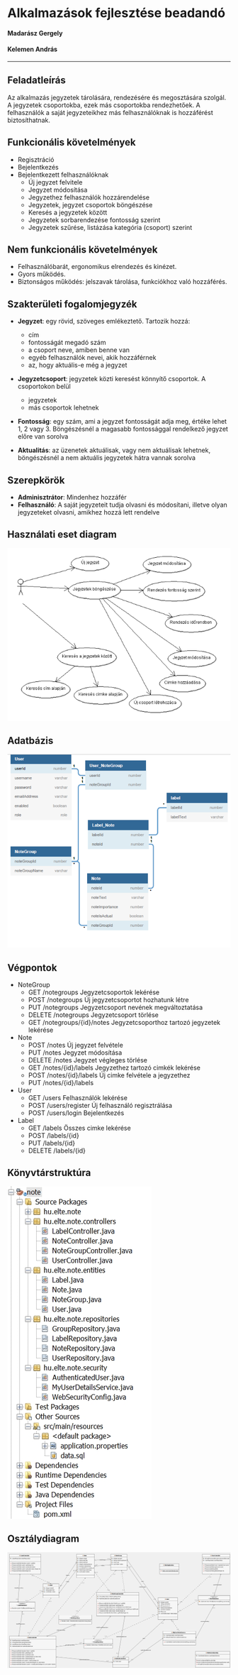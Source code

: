 ﻿# Alkalmazások fejlesztése beadandó


#### Madarász Gergely
#### Kelemen András
***

## Feladatleírás
Az alkalmazás jegyzetek tárolására, rendezésére és megosztására szolgál. A jegyzetek csoportokba,
ezek más csoportokba rendezhetőek. A felhasználók a saját jegyzeteikhez más felhasználóknak 
is hozzáférést biztosíthatnak.

## Funkcionális követelmények
* Regisztráció
* Bejelentkezés
* Bejelentkezett felhasználóknak
	- Új jegyzet felvitele
	- Jegyzet módosítása
	- Jegyzethez felhasználók hozzárendelése
	- Jegyzetek, jegyzet csoportok böngészése
	- Keresés a jegyzetek között 
	- Jegyzetek sorbarendezése fontosság szerint
	- Jegyzetek szűrése, listázása kategória (csoport) szerint

## Nem funkcionális követelmények
* Felhasználóbarát, ergonomikus elrendezés és kinézet.
* Gyors működés.
* Biztonságos működés: jelszavak tárolása, funkciókhoz való hozzáférés.

## Szakterületi fogalomjegyzék
* **Jegyzet**: egy rövid, szöveges emlékeztető. Tartozik hozzá: 
	- cím
	- fontosságát megadó szám 
	- a csoport neve, amiben benne van 
	- egyéb felhasználók nevei, akik hozzáférnek
	- az, hogy aktuális-e még a jegyzet

* **Jegyzetcsoport**: jegyzetek közti keresést könnyítő csoportok. A csoportokon belül 
	- jegyzetek
	- más csoportok lehetnek

* **Fontosság**: egy szám, ami a jegyzet fontosságát adja meg, értéke lehet 1, 2 vagy 3. Böngészésnél
a magasabb fontossággal rendelkező jegyzet előre van sorolva 

* **Aktualitás**: az üzenetek aktuálisak, vagy nem aktuálisak lehetnek, böngészésnél a nem aktuális 
jegyzetek hátra vannak sorolva

## Szerepkörök
* **Adminisztrátor**: Mindenhez hozzáfér
* **Felhasználó**: A saját jegyzeteit tudja olvasni és módosítani, illetve olyan jegyzeteket olvasni, 
amikhez hozzá lett rendelve

## Használati eset diagram
![usecase](https://github.com/a-kelemen/alkfejl1/blob/master/usecase.png)

## Adatbázis
![adatbazis](https://github.com/a-kelemen/alkfejl1/blob/master/database.png)

## Végpontok

* NoteGroup
	- GET /notegroups Jegyzetcsoportok lekérése
	- POST /notegroups Új jegyzetcsoportot hozhatunk létre	
	- PUT /notegroups Jegyzetcsoport nevének megváltoztatása
	- DELETE /notegroups Jegyzetcsoport törlése
	- GET /notegroups/{id}/notes Jegyzetcsoporthoz tartozó jegyzetek lekérése
* Note
	- POST /notes Új jegyzet felvétele
	- PUT /notes Jegyzet módosítása
	- DELETE /notes Jegyzet végleges törlése
	- GET /notes/{id}/labels Jegyzethez tartozó cimkék lekérése
	- POST /notes/{id}/labels Új cimke felvétele a jegyzethez
	- PUT /notes/{id}/labels
* User
	- GET /users Felhasználók lekérése
	- POST /users/register Új felhasználó regisztrálása
	- POST /users/login Bejelentkezés
* Label
	- GET /labels Összes cimke lekérése
	- POST /labels/{id}
	- PUT /labels/{id}
	- DELETE /labels/{id}
	
## Könyvtárstruktúra
![konyvtarstruktura](https://github.com/a-kelemen/alkfejl1/blob/master/konyvtarszerkezet.jpg)

## Osztálydiagram
![uml_diagram](https://github.com/a-kelemen/alkfejl1/blob/master/uml.png)
